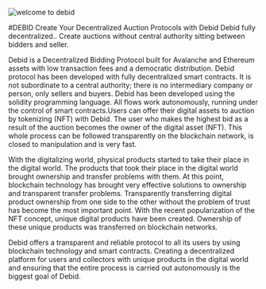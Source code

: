![welcome to debid](https://gblobscdn.gitbook.com/assets%2F-MZnl43G2ExUa5KaXsPD%2F-MZwFfySVp0hE-7eVarP%2F-MZwG-Wa-ytK4E0jhDMa%2F0.jpg?alt=media&token=6ac4d74b-57f2-4d1d-bd54-a112c7091940)

#DEBID
Create Your Decentralized Auction Protocols with Debid Debid fully decentralized.. Create auctions without central authority sitting between bidders and seller.

Debid is a Decentralized Bidding Protocol built for Avalanche and Ethereum assets with low transaction fees and a democratic distribution.
Debid protocol has been developed with fully decentralized smart contracts. It is not subordinate to a central authority; there is no intermediary company or person, only sellers and buyers. Debid has been developed using the solidity programming language. All flows work autonomously, running under the control of smart contracts.Users can offer their digital assets to auction by tokenizing (NFT) with Debid. The user who makes the highest bid as a result of the auction becomes the owner of the digital asset (NFT). This whole process can be followed transparently on the blockchain network, is closed to manipulation and is very fast.

With the digitalizing world, physical products started to take their place in the digital world. The products that took their place in the digital world brought ownership and transfer problems with them. At this point, blockchain technology has brought very effective solutions to ownership and transparent transfer problems. Transparently transferring digital product ownership from one side to the other without the problem of trust has become the most important point. With the recent popularization of the NFT concept, unique digital products have been created. Ownership of these unique products was transferred on blockchain networks.

Debid offers a transparent and reliable protocol to all its users by using blockchain technology and smart contracts. Creating a decentralized platform for users and collectors with unique products in the digital world and ensuring that the entire process is carried out autonomously is the biggest goal of Debid.

